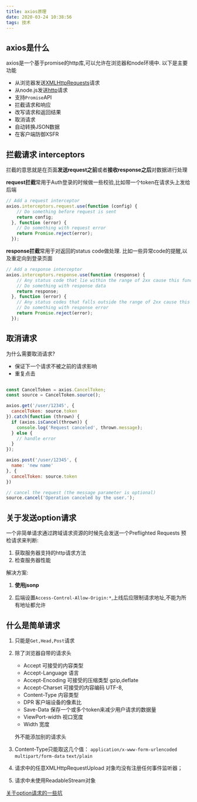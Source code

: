 ```yaml
---
title: axios原理
date: 2020-03-24 10:38:56
tags: 技术
---
```

## axios是什么

axios是一个基于promise的http库,可以允许在浏览器和node环境中.
以下是主要功能

- 从浏览器发送[XMLHttpRequests](https://developer.mozilla.org/zh-CN/docs/Web/API/XMLHttpRequest)请求
- 从node.js发送[http](http://nodejs.org/api/http.html)请求
- 支持`Promise`API
- 拦截请求和响应
- 改写请求和返回结果
- 取消请求
- 自动转换JSON数据
- 在客户端防御XSFR

## 拦截请求 **interceptors**

拦截的意思就是在页面**发送request之前**或者**接收response之后**对数据进行处理

**request拦截**常用于Auth登录的时候做一些校验,比如带一个token在请求头上发给后端

``` javascript
// Add a request interceptor
axios.interceptors.request.use(function (config) {
    // Do something before request is sent
    return config;
  }, function (error) {
    // Do something with request error
    return Promise.reject(error);
  });
```

**response拦截**常用于对返回的status code做处理.
比如一些异常code的提醒,以及重定向到登录页面

``` javascript
// Add a response interceptor
axios.interceptors.response.use(function (response) {
    // Any status code that lie within the range of 2xx cause this function to trigger
    // Do something with response data
    return response;
  }, function (error) {
    // Any status codes that falls outside the range of 2xx cause this function to trigger
    // Do something with response error
    return Promise.reject(error);
  });
```

## 取消请求

为什么需要取消请求?

- 保证下一个请求不被之前的请求影响
- 重复点击

``` javascript

const CancelToken = axios.CancelToken;
const source = CancelToken.source();

axios.get('/user/12345', {
  cancelToken: source.token
}).catch(function (thrown) {
  if (axios.isCancel(thrown)) {
    console.log('Request canceled', thrown.message);
  } else {
    // handle error
  }
});

axios.post('/user/12345', {
  name: 'new name'
}, {
  cancelToken: source.token
})

// cancel the request (the message parameter is optional)
source.cancel('Operation canceled by the user.');

```

## 关于发送option请求

一个非简单请求通过跨域请求资源的时候先会发送一个Preflighted Requests 预检请求来判断:

1. 获取服务器支持的http请求方法
2. 检查服务器性能

解决方案:

1. **使用jsonp**

2. 后端设置`Access-Control-Allow-Origin:*`,上线后应限制请求地址,不能为所有地址都允许

## 什么是简单请求

1. 只能是`Get,Head,Post`请求
2. 除了浏览器自带的请求头
   - Accept 可接受的内容类型
   - Accept-Language 语言
   - Accept-Encoding 可接受的压缩类型 gzip,deflate
   - Accept-Charset 可接受的内容编码 UTF-8,
   - Content-Type 内容类型
   - DPR 客户端设备的像素比
   - Save-Data 保存一个或多个token来减少用户请求的数据量
   - ViewPort-width 视口宽度
   - Width 宽度

   外不能添加别的请求头
3. Content-Type只能取这几个值： `application/x-www-form-urlencoded` `multipart/form-data` `text/plain`
4. 请求中的任意XMLHttpRequestUpload 对象均没有注册任何事件监听器；
5. 请求中未使用ReadableStream对象

[关于option请求的一些坑](https://ningyu1.github.io/site/post/92-cors-ajax/)

